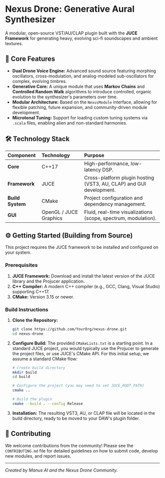 # Nexus Drone: Generative Aural Synthesizer

A modular, open-source VST/AU/CLAP plugin built with the **JUCE Framework** for generating heavy, evolving sci-fi soundscapes and ambient textures.

## 🚀 Core Features

*   **Dual Drone Voice Engine:** Advanced sound source featuring morphing oscillators, cross-modulation, and analog-modeled sub-oscillators for complex, evolving timbres.
*   **Generative Core:** A unique module that uses **Markov Chains** and **Controlled Random Walk** algorithms to introduce controlled, organic evolution to the synthesizer's parameters over time.
*   **Modular Architecture:** Based on the `NexusModule` interface, allowing for flexible patching, future expansion, and community-driven module development.
*   **Microtonal Tuning:** Support for loading custom tuning systems via `.scala` files, enabling alien and non-standard harmonies.

## 🛠️ Technology Stack

| Component | Technology | Purpose |
| :--- | :--- | :--- |
| **Core** | C++17 | High-performance, low-latency DSP. |
| **Framework** | JUCE | Cross-platform plugin hosting (VST3, AU, CLAP) and GUI development. |
| **Build System** | CMake | Project configuration and dependency management. |
| **GUI** | OpenGL / JUCE Graphics | Fluid, real-time visualizations (scope, spectrum, modulation). |

## ⚙️ Getting Started (Building from Source)

This project requires the JUCE framework to be installed and configured on your system.

### Prerequisites

1.  **JUCE Framework:** Download and install the latest version of the JUCE library and the Projucer application.
2.  **C++ Compiler:** A modern C++ compiler (e.g., GCC, Clang, Visual Studio) supporting C++17.
3.  **CMake:** Version 3.15 or newer.

### Build Instructions

1.  **Clone the Repository:**
    ```bash
    git clone https://github.com/YourOrg/nexus-drone.git
    cd nexus-drone
    ```

2.  **Configure Build:**
    The provided `CMakeLists.txt` is a starting point. In a standard JUCE project, you would typically use the Projucer to generate the project files, or use JUCE's CMake API. For this initial setup, we assume a standard CMake flow:
    ```bash
    # Create build directory
    mkdir build
    cd build
    
    # Configure the project (you may need to set JUCE_ROOT_PATH)
    cmake ..
    
    # Build the plugin
    cmake --build . --config Release
    ```

3.  **Installation:** The resulting VST3, AU, or CLAP file will be located in the build directory, ready to be moved to your DAW's plugin folder.

## 🤝 Contributing

We welcome contributions from the community! Please see the `CONTRIBUTING.md` file for detailed guidelines on how to submit code, develop new modules, and report issues.

---
*Created by Manus AI and the Nexus Drone Community.*
